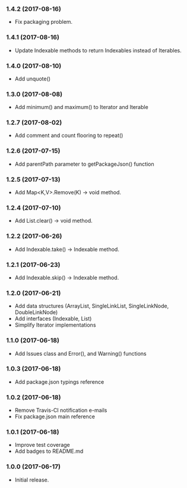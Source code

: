 ### 1.4.2 (2017-08-16)

- Fix packaging problem.

### 1.4.1 (2017-08-16)

- Update Indexable<T> methods to return Indexables instead of Iterables.

### 1.4.0 (2017-08-10)

- Add unquote()

### 1.3.0 (2017-08-08)

- Add minimum() and maximum() to Iterator and Iterable

### 1.2.7 (2017-08-02)

- Add comment and count flooring to repeat()

### 1.2.6 (2017-07-15)

- Add parentPath parameter to getPackageJson() function

### 1.2.5 (2017-07-13)

- Add Map<K,V>.Remove(K) -> void method.

### 1.2.4 (2017-07-10)

- Add List<T>.clear() -> void method.

### 1.2.2 (2017-06-26)

- Add Indexable<T>.take() -> Indexable<T> method.

### 1.2.1 (2017-06-23)

- Add Indexable<T>.skip() -> Indexable<T> method.

### 1.2.0 (2017-06-21)

- Add data structures (ArrayList, SingleLinkList, SingleLinkNode, DoubleLinkNode)
- Add interfaces (Indexable, List)
- Simplify Iterator implementations

### 1.1.0 (2017-06-18)

- Add Issues class and Error(), and Warning() functions

### 1.0.3 (2017-06-18)

- Add package.json typings reference

### 1.0.2 (2017-06-18)

- Remove Travis-CI notification e-mails
- Fix package.json main reference

### 1.0.1 (2017-06-18)

- Improve test coverage
- Add badges to README.md

### 1.0.0 (2017-06-17)

- Initial release.